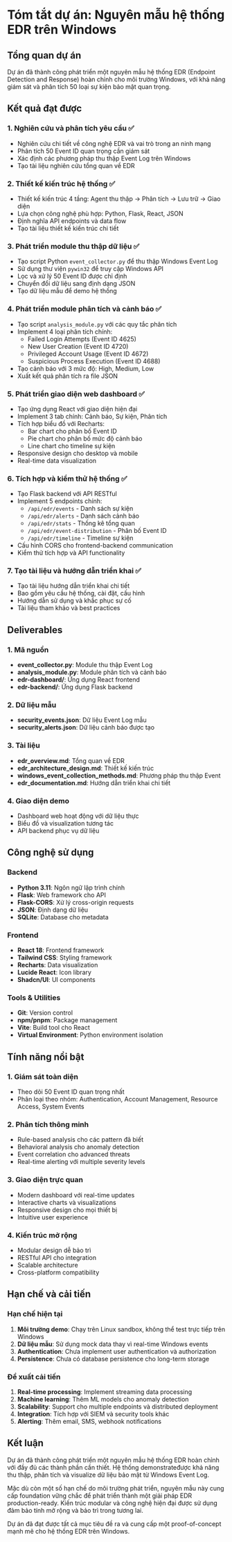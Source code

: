 # Tóm tắt dự án: Nguyên mẫu hệ thống EDR trên Windows

## Tổng quan dự án

Dự án đã thành công phát triển một nguyên mẫu hệ thống EDR (Endpoint Detection and Response) hoàn chỉnh cho môi trường Windows, với khả năng giám sát và phân tích 50 loại sự kiện bảo mật quan trọng.

## Kết quả đạt được

### 1. Nghiên cứu và phân tích yêu cầu ✅
- Nghiên cứu chi tiết về công nghệ EDR và vai trò trong an ninh mạng
- Phân tích 50 Event ID quan trọng cần giám sát
- Xác định các phương pháp thu thập Event Log trên Windows
- Tạo tài liệu nghiên cứu tổng quan về EDR

### 2. Thiết kế kiến trúc hệ thống ✅
- Thiết kế kiến trúc 4 tầng: Agent thu thập → Phân tích → Lưu trữ → Giao diện
- Lựa chọn công nghệ phù hợp: Python, Flask, React, JSON
- Định nghĩa API endpoints và data flow
- Tạo tài liệu thiết kế kiến trúc chi tiết

### 3. Phát triển module thu thập dữ liệu ✅
- Tạo script Python `event_collector.py` để thu thập Windows Event Log
- Sử dụng thư viện `pywin32` để truy cập Windows API
- Lọc và xử lý 50 Event ID được chỉ định
- Chuyển đổi dữ liệu sang định dạng JSON
- Tạo dữ liệu mẫu để demo hệ thống

### 4. Phát triển module phân tích và cảnh báo ✅
- Tạo script `analysis_module.py` với các quy tắc phân tích
- Implement 4 loại phân tích chính:
  - Failed Login Attempts (Event ID 4625)
  - New User Creation (Event ID 4720)
  - Privileged Account Usage (Event ID 4672)
  - Suspicious Process Execution (Event ID 4688)
- Tạo cảnh báo với 3 mức độ: High, Medium, Low
- Xuất kết quả phân tích ra file JSON

### 5. Phát triển giao diện web dashboard ✅
- Tạo ứng dụng React với giao diện hiện đại
- Implement 3 tab chính: Cảnh báo, Sự kiện, Phân tích
- Tích hợp biểu đồ với Recharts:
  - Bar chart cho phân bố Event ID
  - Pie chart cho phân bố mức độ cảnh báo
  - Line chart cho timeline sự kiện
- Responsive design cho desktop và mobile
- Real-time data visualization

### 6. Tích hợp và kiểm thử hệ thống ✅
- Tạo Flask backend với API RESTful
- Implement 5 endpoints chính:
  - `/api/edr/events` - Danh sách sự kiện
  - `/api/edr/alerts` - Danh sách cảnh báo
  - `/api/edr/stats` - Thống kê tổng quan
  - `/api/edr/event-distribution` - Phân bố Event ID
  - `/api/edr/timeline` - Timeline sự kiện
- Cấu hình CORS cho frontend-backend communication
- Kiểm thử tích hợp và API functionality

### 7. Tạo tài liệu và hướng dẫn triển khai ✅
- Tạo tài liệu hướng dẫn triển khai chi tiết
- Bao gồm yêu cầu hệ thống, cài đặt, cấu hình
- Hướng dẫn sử dụng và khắc phục sự cố
- Tài liệu tham khảo và best practices

## Deliverables

### 1. Mã nguồn
- **event_collector.py**: Module thu thập Event Log
- **analysis_module.py**: Module phân tích và cảnh báo
- **edr-dashboard/**: Ứng dụng React frontend
- **edr-backend/**: Ứng dụng Flask backend

### 2. Dữ liệu mẫu
- **security_events.json**: Dữ liệu Event Log mẫu
- **security_alerts.json**: Dữ liệu cảnh báo được tạo

### 3. Tài liệu
- **edr_overview.md**: Tổng quan về EDR
- **edr_architecture_design.md**: Thiết kế kiến trúc
- **windows_event_collection_methods.md**: Phương pháp thu thập Event
- **edr_documentation.md**: Hướng dẫn triển khai chi tiết

### 4. Giao diện demo
- Dashboard web hoạt động với dữ liệu thực
- Biểu đồ và visualization tương tác
- API backend phục vụ dữ liệu

## Công nghệ sử dụng

### Backend
- **Python 3.11**: Ngôn ngữ lập trình chính
- **Flask**: Web framework cho API
- **Flask-CORS**: Xử lý cross-origin requests
- **JSON**: Định dạng dữ liệu
- **SQLite**: Database cho metadata

### Frontend
- **React 18**: Frontend framework
- **Tailwind CSS**: Styling framework
- **Recharts**: Data visualization
- **Lucide React**: Icon library
- **Shadcn/UI**: UI components

### Tools & Utilities
- **Git**: Version control
- **npm/pnpm**: Package management
- **Vite**: Build tool cho React
- **Virtual Environment**: Python environment isolation

## Tính năng nổi bật

### 1. Giám sát toàn diện
- Theo dõi 50 Event ID quan trọng nhất
- Phân loại theo nhóm: Authentication, Account Management, Resource Access, System Events

### 2. Phân tích thông minh
- Rule-based analysis cho các pattern đã biết
- Behavioral analysis cho anomaly detection
- Event correlation cho advanced threats
- Real-time alerting với multiple severity levels

### 3. Giao diện trực quan
- Modern dashboard với real-time updates
- Interactive charts và visualizations
- Responsive design cho mọi thiết bị
- Intuitive user experience

### 4. Kiến trúc mở rộng
- Modular design dễ bảo trì
- RESTful API cho integration
- Scalable architecture
- Cross-platform compatibility

## Hạn chế và cải tiến

### Hạn chế hiện tại
1. **Môi trường demo**: Chạy trên Linux sandbox, không thể test trực tiếp trên Windows
2. **Dữ liệu mẫu**: Sử dụng mock data thay vì real-time Windows events
3. **Authentication**: Chưa implement user authentication và authorization
4. **Persistence**: Chưa có database persistence cho long-term storage

### Đề xuất cải tiến
1. **Real-time processing**: Implement streaming data processing
2. **Machine learning**: Thêm ML models cho anomaly detection
3. **Scalability**: Support cho multiple endpoints và distributed deployment
4. **Integration**: Tích hợp với SIEM và security tools khác
5. **Alerting**: Thêm email, SMS, webhook notifications

## Kết luận

Dự án đã thành công phát triển một nguyên mẫu hệ thống EDR hoàn chỉnh với đầy đủ các thành phần cần thiết. Hệ thống demonstrateđược khả năng thu thập, phân tích và visualize dữ liệu bảo mật từ Windows Event Log. 

Mặc dù còn một số hạn chế do môi trường phát triển, nguyên mẫu này cung cấp foundation vững chắc để phát triển thành một giải pháp EDR production-ready. Kiến trúc modular và công nghệ hiện đại được sử dụng đảm bảo tính mở rộng và bảo trì trong tương lai.

Dự án đã đạt được tất cả mục tiêu đề ra và cung cấp một proof-of-concept mạnh mẽ cho hệ thống EDR trên Windows.

